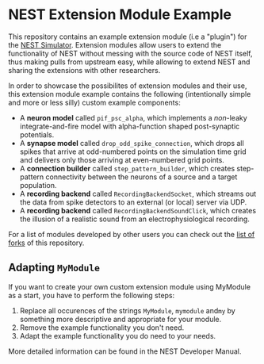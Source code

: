 # NEST Extension Module Example

This repository contains an example extension module (i.e a "plugin") for
the [NEST Simulator](https://nest-simulator.org). Extension modules allow
users to extend the functionality of NEST without messing with the source
code of NEST itself, thus making pulls from upstream easy, while allowing
to extend NEST and sharing the extensions with other researchers.

In order to showcase the possibilites of extension modules and their use,
this extension module example contains the following (intentionally simple
and more or less silly) custom example components:

* A **neuron model** called `pif_psc_alpha`, which implements a
  *non*-leaky integrate-and-fire model with alpha-function shaped
  post-synaptic potentials.
* A **synapse model** called `drop_odd_spike_connection`, which drops
  all spikes that arrive at odd-numbered points on the simulation time
  grid and delivers only those arriving at even-numbered grid points.
* A **connection builder** called `step_pattern_builder`, which
  creates step-pattern connectivity between the neurons of a source
  and a target population.
* A **recording backend** called `RecordingBackendSocket`, which
  streams out the data from spike detectors to an external (or local)
  server via UDP.
* A **recording backend** called `RecordingBackendSoundClick`, which
  creates the illusion of a realistic sound from an electrophysiological
  recording.

For a list of modules developed by other users you can check out the
[list of forks](https://github.com/nest/nest-extension-module/network/members)
of this repository.

## Adapting `MyModule`

If you want to create your own custom extension module using MyModule
as a start, you have to perform the following steps:

1. Replace all occurences of the strings `MyModule`, `mymodule`
   and`my` by something more descriptive and appropriate for your
   module.
2. Remove the example functionality you don't need.
3. Adapt the example functionality you do need to your needs.

More detailed information can be found in the NEST Developer Manual.
